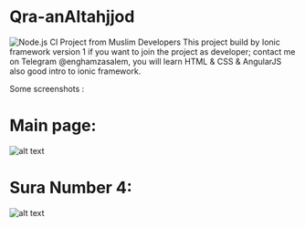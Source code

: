 # Qra-anAltahjjod
![Node.js CI](https://github.com/enghamzasalem/Qra-anAltahjjod/workflows/Node.js%20CI/badge.svg)
Project from Muslim Developers
This project build by Ionic framework version 1
if you want to join the project as developer; contact me on Telegram @enghamzasalem, you will learn HTML & CSS & AngularJS also good intro to ionic framework.

Some screenshots :

# Main page:

![alt text](https://raw.githubusercontent.com/enghamzasalem/Qra-anAltahjjod/master/index.png)

# Sura Number 4:

![alt text](https://raw.githubusercontent.com/enghamzasalem/Qra-anAltahjjod/master/screen.png)
